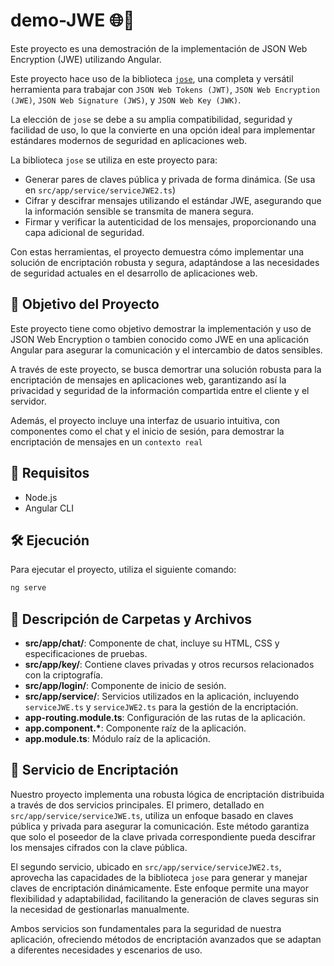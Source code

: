 # demo-JWE 🌐🔐

Este proyecto es una demostración de la implementación de JSON Web Encryption (JWE) utilizando Angular.

Este proyecto hace uso de la biblioteca [`jose`](https://github.com/panva/jose), una completa y versátil herramienta para trabajar con `JSON Web Tokens (JWT)`, `JSON Web Encryption (JWE)`, `JSON Web Signature (JWS)`, y `JSON Web Key (JWK)`.

La elección de `jose` se debe a su amplia compatibilidad, seguridad y facilidad de uso, lo que la convierte en una opción ideal para implementar estándares modernos de seguridad en aplicaciones web.

La biblioteca `jose` se utiliza en este proyecto para:

- Generar pares de claves pública y privada de forma dinámica. (Se usa en `src/app/service/serviceJWE2.ts`)
- Cifrar y descifrar mensajes utilizando el estándar JWE, asegurando que la información sensible se transmita de manera segura.
- Firmar y verificar la autenticidad de los mensajes, proporcionando una capa adicional de seguridad.

Con estas herramientas, el proyecto demuestra cómo implementar una solución de encriptación robusta y segura, adaptándose a las necesidades de seguridad actuales en el desarrollo de aplicaciones web.
## 🎯 Objetivo del Proyecto

Este proyecto tiene como objetivo demostrar la implementación y uso de JSON Web Encryption o tambien conocido como JWE en una aplicación Angular para asegurar la comunicación y el intercambio de datos sensibles. 

A través de este proyecto, se busca demortrar una solución robusta para la encriptación de mensajes en aplicaciones web, garantizando así la privacidad y seguridad de la información compartida entre el cliente y el servidor.


Además, el proyecto incluye una interfaz de usuario intuitiva, con componentes como el chat y el inicio de sesión, para demostrar la encriptación de mensajes en un ```contexto real``` 

## 🚀 Requisitos

- Node.js
- Angular CLI

## 🛠 Ejecución

Para ejecutar el proyecto, utiliza el siguiente comando:

```bash
ng serve
```

## 📁 Descripción de Carpetas y Archivos

- **src/app/chat/**: Componente de chat, incluye su HTML, CSS y especificaciones de pruebas.
- **src/app/key/**: Contiene claves privadas y otros recursos relacionados con la criptografía.
- **src/app/login/**: Componente de inicio de sesión.
- **src/app/service/**: Servicios utilizados en la aplicación, incluyendo `serviceJWE.ts` y `serviceJWE2.ts` para la gestión de la encriptación.
- **app-routing.module.ts**: Configuración de las rutas de la aplicación.
- **app.component.\***: Componente raíz de la aplicación.
- **app.module.ts**: Módulo raíz de la aplicación.


## 🔧 Servicio de Encriptación

Nuestro proyecto implementa una robusta lógica de encriptación distribuida a través de dos servicios principales. El primero, detallado en `src/app/service/serviceJWE.ts`, utiliza un enfoque basado en claves pública y privada para asegurar la comunicación. Este método garantiza que solo el poseedor de la clave privada correspondiente pueda descifrar los mensajes cifrados con la clave pública.

El segundo servicio, ubicado en `src/app/service/serviceJWE2.ts`, aprovecha las capacidades de la biblioteca `jose` para generar y manejar claves de encriptación dinámicamente. Este enfoque permite una mayor flexibilidad y adaptabilidad, facilitando la generación de claves seguras sin la necesidad de gestionarlas manualmente.

Ambos servicios son fundamentales para la seguridad de nuestra aplicación, ofreciendo métodos de encriptación avanzados que se adaptan a diferentes necesidades y escenarios de uso.

